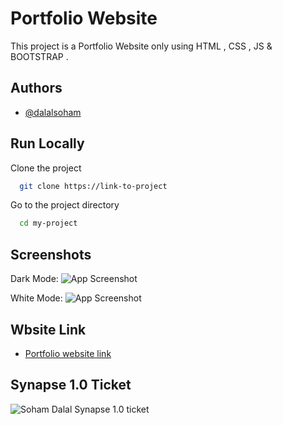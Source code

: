 
# Portfolio Website

This project is a Portfolio Website only using HTML , CSS , JS & BOOTSTRAP . 


## Authors

- [@dalalsoham](https://github.com/dalalsoham)


## Run Locally

Clone the project

```bash
  git clone https://link-to-project
```

Go to the project directory

```bash
  cd my-project
```




## Screenshots
Dark Mode:
![App Screenshot](https://i.postimg.cc/9fdLjkdf/Screenshot-2023-01-01-182245.png)

White Mode:
![App Screenshot](https://i.postimg.cc/vTV1pJnq/Screenshot-2023-01-01-182332.png)


## Wbsite Link
- [Portfolio website link](https://dalalsoham.github.io/PORTFOLIO-SOHAM_DALAL.github.io/)

## Synapse 1.0 Ticket
![Soham Dalal Synapse 1.0 ticket](https://i.postimg.cc/2659WJZz/Soham.png)
